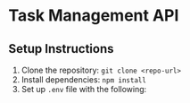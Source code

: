 # Task Management API

## Setup Instructions
1. Clone the repository: `git clone <repo-url>`
2. Install dependencies: `npm install`
3. Set up `.env` file with the following:
